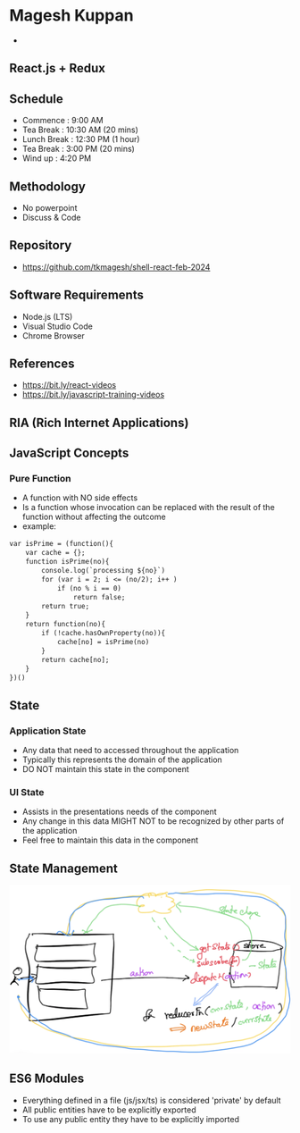 # Magesh Kuppan
- 

## React.js + Redux

## Schedule
- Commence      : 9:00 AM
- Tea Break     : 10:30 AM (20 mins)
- Lunch Break   : 12:30 PM (1 hour)
- Tea Break     : 3:00 PM (20 mins)
- Wind up       : 4:20 PM 

## Methodology
- No powerpoint
- Discuss & Code

## Repository
- https://github.com/tkmagesh/shell-react-feb-2024

## Software Requirements
- Node.js (LTS)
- Visual Studio Code
- Chrome Browser

## References
- https://bit.ly/react-videos
- https://bit.ly/javascript-training-videos

## RIA (Rich Internet Applications)


## JavaScript Concepts
### Pure Function
- A function with NO side effects
- Is a function whose invocation can be replaced with the result of the function without affecting the outcome
- example:
```
var isPrime = (function(){
    var cache = {};
    function isPrime(no){
        console.log(`processing ${no}`)
        for (var i = 2; i <= (no/2); i++ )
            if (no % i == 0)
                return false;
        return true;
    }
    return function(no){
        if (!cache.hasOwnProperty(no)){
            cache[no] = isPrime(no)
        }
        return cache[no];
    }
})()
```

## State
### Application State
- Any data that need to accessed throughout the application
- Typically this represents the domain of the application
- DO NOT maintain this state in the component
### UI State
- Assists in the presentations needs of the component
- Any change in this data MIGHT NOT to be recognized by other parts of the application
- Feel free to maintain this data in the component

## State Management 
![image](./images/state-management.png)

## ES6 Modules
- Everything defined in a file (js/jsx/ts) is considered 'private' by default
- All public entities have to be explicitly exported
- To use any public entity they have to be explicitly imported